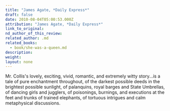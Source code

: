 ```yaml
---
title: "James Agate, *Daily Express*"
draft: false
date: 2010-08-04T05:00:53.000Z
attribution: "James Agate, *Daily Express*"
link_to_original:
nd_author_of_this_review:
related_author: .md
related_books:
  - book/she-was-a-queen.md
description:
weight:
layout: none
---
```

Mr. Collis's lovely, exciting, vivid, romantic, and extremely witty story...is a tale of pure enchantment throughout, of the darkest possible deeds in the brightest possible sunlight, of palanquins, royal barges and State Umbrellas, of dancing girls and jugglers, of poisonings, burnings, and executions at the feet and trunks of trained elephants, of tortuous intrigues and calm metaphysical discussions.

